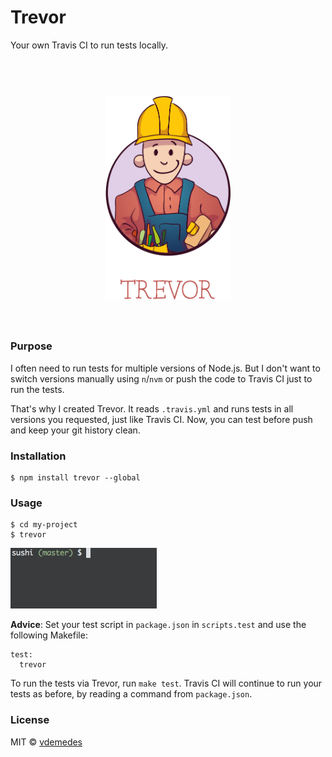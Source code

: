 # Trevor

Your own Travis CI to run tests locally.

<h1 align="center">
  <br>
  <img width="200" src="media/logo.png">
  <br>
  <br>
</h1>


### Purpose

I often need to run tests for multiple versions of Node.js.
But I don't want to switch versions manually using `n`/`nvm` or push the code to Travis CI just to run the tests.

That's why I created Trevor. It reads `.travis.yml` and runs tests in all versions you requested, just like Travis CI.
Now, you can test before push and keep your git history clean.


### Installation

```
$ npm install trevor --global
```


### Usage

```
$ cd my-project
$ trevor
```

![](media/demo.gif)

**Advice**: Set your test script in `package.json` in `scripts.test` and use the following Makefile:

```
test:
  trevor
```

To run the tests via Trevor, run `make test`. Travis CI will continue to run your tests as before, by reading a command from `package.json`.


### License

MIT © [vdemedes](https://github.com/vdemedes)
